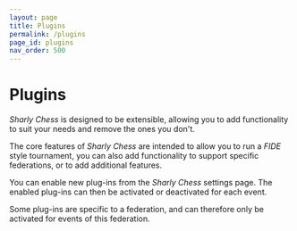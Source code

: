 ```yaml
---
layout: page
title: Plugins
permalink: /plugins
page_id: plugins
nav_order: 500
---
```


# Plugins

_Sharly Chess_ is designed to be extensible, allowing you to add functionality to suit your needs and remove the ones you don't.

The core features of _Sharly Chess_ are intended to allow you to run a _FIDE_ style tournament, you can also add functionality to support specific federations, or to add additional features.

You can enable new plug-ins from the _Sharly Chess_ settings page. The enabled plug-ins can then be activated or deactivated for each event.  

Some plug-ins are specific to a federation, and can therefore only be activated for events of this federation.  
